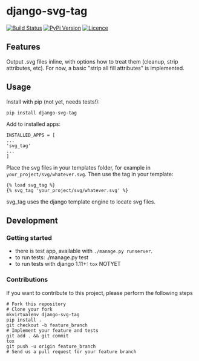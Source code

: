 # django-svg-tag

[![Build Status](https://travis-ci.org/bnzk/django-svg-tag.svg "Build Status")](https://travis-ci.org/bnzk/django-svg-tag/)
[![PyPi Version](https://img.shields.io/pypi/v/django-svg-tag.svg "PyPi Version")](https://pypi.python.org/pypi/django-svg-tag/)
[![Licence](https://img.shields.io/pypi/l/django-svg-tag.svg "Licence")](https://pypi.python.org/pypi/django-svg-tag/)


## Features

Output .svg files inline, with options how to treat them (cleanup, strip attributes, etc). 
For now, a basic "strip all fill attributes" is implemented.


## Usage

Install with pip (not yet, needs tests!):

    pip install django-svg-tag
    
Add to installed apps:

    INSTALLED_APPS = [
    ...
    'svg_tag'
    ...
    ]
   
Place the svg files in your templates folder, for example in `your_project/svg/whatever.svg`.
Then use the tag in your template:

    {% load svg_tag %}
    {% svg_tag 'your_project/svg/whatever.svg' %}
    
svg_tag uses the django template engine to locate svg files.


## Development


### Getting started

- there is test app, available with `./manage.py runserver`.
- to run tests: ./manage.py test
- to run tests with django 1.11+: `tox` NOTYET


### Contributions

If you want to contribute to this project, please perform the following steps

    # Fork this repository
    # Clone your fork
    mkvirtualenv django-svg-tag
    pip install .
    git checkout -b feature_branch
    # Implement your feature and tests
    git add . && git commit
    tox
    git push -u origin feature_branch
    # Send us a pull request for your feature branch